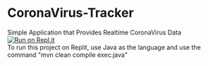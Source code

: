 # CoronaVirus-Tracker
Simple Application that Provides Realtime CoronaVirus Data </br>
[![Run on Repl.it](https://repl.it/badge/github/Ramghimirecr7/CoronaVirus-Tracker)](https://repl.it/github/Ramghimirecr7/CoronaVirus-Tracker) </br>
To run this project on Replit, use Java as the language and use the command "mvn clean compile exec:java"
